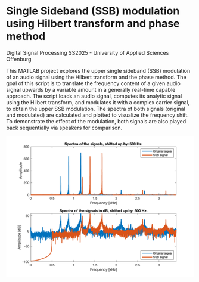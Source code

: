 # Single Sideband (SSB) modulation using Hilbert transform and phase method

Digital Signal Processing SS2025 - University of Applied Sciences Offenburg

This MATLAB project explores the upper single sideband (SSB) modulation of an audio signal using the Hilbert transform and the phase method.
The goal of this script is to translate the frequency content of a given audio signal upwards by a variable amount in a generally real-time capable approach.
The script loads an audio signal, computes its analytic signal using the Hilbert transform, and modulates it with a complex carrier signal, to obtain the upper SSB modulation.
The spectra of both signals (original and modulated) are calculated and plotted to visualize the frequency shift.
To demonstrate the effect of the modulation, both signals are also played back sequentially via speakers for comparison.

![Example Plot of spectra](spectra_example.png)